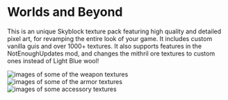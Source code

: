 # Worlds and Beyond 

This is an unique Skyblock texture pack featuring high quality and detailed pixel art, for revamping the entire look of your game. 
It includes custom vanilla guis and over 1000+ textures.
It also supports features in the NotEnoughUpdates mod, and changes the mithril ore textures to custom ones instead of Light Blue wool!


![images of some of the weapon textures](https://i.imgur.com/qmoT6qim.png)
![images of some of the armor textures](https://i.imgur.com/NpMRDwom.png)
![images of some accessory textures](https://i.imgur.com/sMdmDHcm.png)






